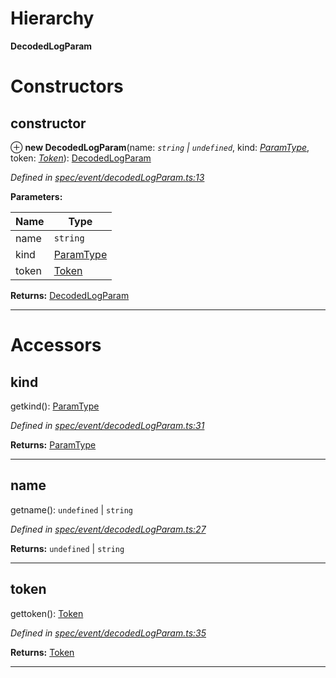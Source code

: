 

# Hierarchy

**DecodedLogParam**

# Constructors

<a id="constructor"></a>

##  constructor

⊕ **new DecodedLogParam**(name: *`string` | `undefined`*, kind: *[ParamType](_spec_paramtype_paramtype_.paramtype.md)*, token: *[Token](_token_token_.token.md)*): [DecodedLogParam](_spec_event_decodedlogparam_.decodedlogparam.md)

*Defined in [spec/event/decodedLogParam.ts:13](https://github.com/paritytech/js-libs/blob/7d26465/packages/abi/src/spec/event/decodedLogParam.ts#L13)*

**Parameters:**

| Name | Type |
| ------ | ------ |
| name | `string` | `undefined` |
| kind | [ParamType](_spec_paramtype_paramtype_.paramtype.md) |
| token | [Token](_token_token_.token.md) |

**Returns:** [DecodedLogParam](_spec_event_decodedlogparam_.decodedlogparam.md)

___

# Accessors

<a id="kind"></a>

##  kind

getkind(): [ParamType](_spec_paramtype_paramtype_.paramtype.md)

*Defined in [spec/event/decodedLogParam.ts:31](https://github.com/paritytech/js-libs/blob/7d26465/packages/abi/src/spec/event/decodedLogParam.ts#L31)*

**Returns:** [ParamType](_spec_paramtype_paramtype_.paramtype.md)

___
<a id="name"></a>

##  name

getname(): `undefined` | `string`

*Defined in [spec/event/decodedLogParam.ts:27](https://github.com/paritytech/js-libs/blob/7d26465/packages/abi/src/spec/event/decodedLogParam.ts#L27)*

**Returns:** `undefined` | `string`

___
<a id="token"></a>

##  token

gettoken(): [Token](_token_token_.token.md)

*Defined in [spec/event/decodedLogParam.ts:35](https://github.com/paritytech/js-libs/blob/7d26465/packages/abi/src/spec/event/decodedLogParam.ts#L35)*

**Returns:** [Token](_token_token_.token.md)

___


